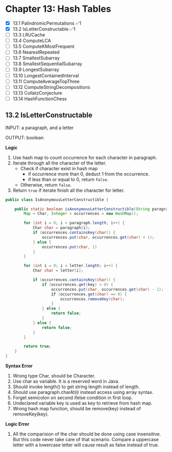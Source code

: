 # Chapter 13: Hash Tables

- [x] 13.1 PalindromicPermutations ✅1
- [x] 13.2 IsLetterConstructable ✅1
- [ ] 13.3 LRUCache
- [ ] 13.4 ComputeLCA
- [ ] 13.5 ComputeKMostFrequent
- [ ] 13.6 NearestRepeated
- [ ] 13.7 SmallestSubarray
- [ ] 13.8 SmallestSequentialSubarray
- [ ] 13.9 LongestSubarray
- [ ] 13.10 LongestContainedInterval
- [ ] 13.11 ComputeAverageTopThree
- [ ] 13.12 ComputeStringDecompositions
- [ ] 13.13 CollatzConjecture
- [ ] 13.14 HashFunctionChess

## 13.2 IsLetterConstructable

INPUT: a paragraph, and a letter

OUTPUT: boolean

**Logic**

1. Use hash map to count occurrence for each character in paragraph.
2. Iterate through all the character of the letter.
   - Check if character exist in hash map
     - if occurrence more than 0, deduct 1 from the occurrence.
     - if less than or equal to 0, return `false`.
   - Otherwise, return `false`.
3. Return `true` if iterate finish all the character for letter.

```java
public class IsAnonymousLetterConstructible {

    public static boolean isAnonymousLetterConstructible(String paragraph, String letter) {
        Map < Char, Integer > occurrences = new HashMap();

        for (int i = 0; i < paragraph.length; i++) {
            Char char = paragraph[i];
            if (occurrences.containsKey(char)) {
                occurrences.put(char, occurrences.get(char) + 1);
            } else {
                occurrences.put(char, 1)
            }
        }

        for (int i = 0; i < letter.length; i++) {
            Char char = letter[i];

            if (occurrences.containsKey(char)) {
                if (occurrences.get(key) > 0) {
                    occurrences.put(char, occurrences.get(char) - 1);
                    if (occurrences.get(char) == 0) {
                        occurrences.removeKey(char);
                    }
                } else {
                    return false;
                }
            } else {
                return false;
            }
        }

        return true;
    }
}
```

**Syntax Error**

1. Wrong type Char, should be Character.
2. Use char as variable. It is a reserved word in Java.
3. Should invoke length() to get string length instead of length.
4. Should use paragraph.charAt(i) instead access using array syntax.
5. Forget semicolon on second ifelse condition in first loop.
6. Undeclared variable key is used as key to retrieve from hash map.
7. Wrong hash map function, should be remove(key) instead of removeKey(key).

**Logic Error**

1. All the comparision of the char should be done using case insensitive. But this code never take care of that scenario. Compare a uppercase letter with a lowercase letter will cause result as false instead of true.
